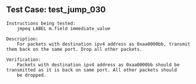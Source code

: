 Test Case: test_jump_030
------------------------

    Instructions being tested:
        jmpeq LABEL m.field immediate_value

    Description:
        For packets with destination ipv4 address as 0xaa0000bb, transmit them back on the same port. Drop all other packets.

    Verification:
        Packets with destination ipv4 address as 0xaa0000bb should be transmitted as it is back on same port. All other packets should
        be dropped.
